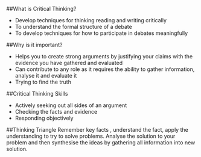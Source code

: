 ##What is Critical Thinking?
- Develop techniques for thinking reading and writing critically
- To understand the formal structure of a debate
- To develop techniques for how to participate in debates meaningfully


##Why is it important?
- Helps you to create strong arguments by justifying your claims with the evidence you have gathered and evaluated
- Can contribute to any role as it requires the ability to gather information, analyse it and evaluate it
- Trying to find the truth

##Critical Thinking Skills
- Actively seeking out all sides of an argument
- Checking the facts and evidence
- Responding objectively

##Thinking Triangle
Remember key facts , understand the fact, apply the understanding to try to solve problems. Analyse the solution to your problem and then synthesise the ideas by gathering all information into new solution.
